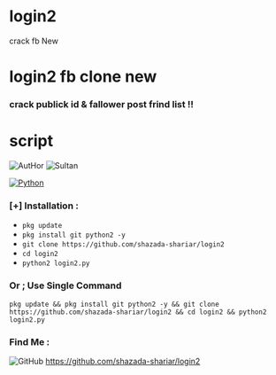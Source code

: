 # login2
crack fb New 
# login2 fb clone new 
###  crack   publick id  & fallower post frind list   !!
# script
![AutHor](https://img.shields.io/badge/Aut-hor-green.svg?style=flat-square)
![Sultan](https://img.shields.io/badge/Sultan-Shariar-green.svg?style=flat-square)

[![Python](https://img.shields.io/badge/Code-Python-green.svg?style=flat-square)](#)


### [+] Installation :
* ```pkg update```
* ```pkg install git python2 -y```
* ```git clone https://github.com/shazada-shariar/login2```
* ```cd login2```
* ```python2 login2.py```

### Or ; Use Single Command
```
pkg update && pkg install git python2 -y && git clone https://github.com/shazada-shariar/login2 && cd login2 && python2 login2.py
```
### Find Me  :
![GitHub](https://img.shields.io/badge/[Git-Hub]-green.svg?style=flat-square)
 https://github.com/shazada-shariar/login2
